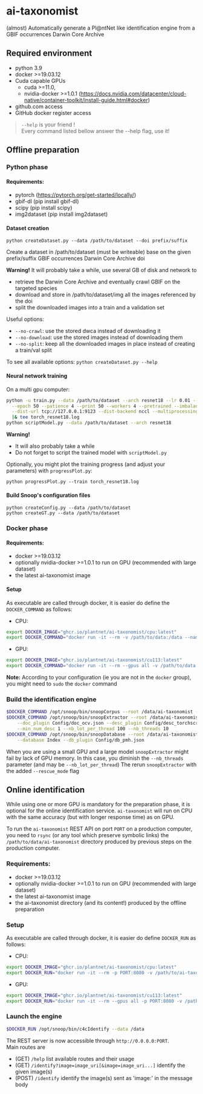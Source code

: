 # ai-taxonomist

(almost) Automatically generate a Pl@ntNet like identification engine from a GBIF occurrences Darwin Core Archive

## Required environment
* python 3.9
* docker >=19.03.12
* Cuda capable GPUs
  * cuda >=11.0,  
  * nvidia-docker >=1.0.1 (https://docs.nvidia.com/datacenter/cloud-native/container-toolkit/install-guide.html#docker)
* github.com access
* GitHub docker register access

 > `--help` is your friend !  
Every command listed bellow answer the --help flag, use it!
## Offline preparation
### Python phase
#### Requirements:
* pytorch (https://pytorch.org/get-started/locally/)
* gbif-dl (pip install gbif-dl)
* scipy (pip install scipy)
* img2dataset (pip install img2dataset)

#### Dataset creation

```commandline
python createDataset.py --data /path/to/dataset --doi prefix/suffix
```
Create a dataset in /path/to/dataset (must be writeable) base on the given prefix/suffix GBIF occurrences Darwin Core Archive doi

**Warning!** It will probably take a while, use several GB of disk and network to
  * retrieve the Darwin Core Archive and eventually crawl GBIF on the targeted species 
  * download and store in /path/to/dataset/img all the images referenced by the doi
  * split the downloaded images into a train and a validation set


Useful options:
* `--no-crawl`: use the stored dwca instead of downloading it
* `--no-download`: use the stored images instead of downloading them
* `--no-split`: keep all the downloaded images in place instead of creating a train/val split

To see all available options: ```python createDataset.py --help```

#### Neural network training
On a multi gpu computer:
```bash
python -u train.py --data /path/to/dataset --arch resnet18 --lr 0.01 --batch-size 256 \
  --epoch 50 --patience 4 --print 50 --workers 4 --pretrained --imbalanced \
  --dist-url tcp://127.0.0.1:9123 --dist-backend nccl --multiprocessing-distributed --world-size 1 --rank 0 \
  |& tee torch_resnet18.log
python scriptModel.py --data /path/to/dataset --arch resnet18
```
**Warning!** 
* It will also probably take a while
* Do not forget to script the trained model with `scriptModel.py`

Optionally, you might plot the training progress (and adjust your parameters) with `progressPlot.py`:
```commandline
python progressPlot.py --train torch_resnet18.log
```

#### Build Snoop's configuration files
```commandline
python createConfig.py --data /path/to/dataset
python createGT.py --data /path/to/dataset
```

### Docker phase
#### Requirements:
* docker >=19.03.12
* optionally nvidia-docker >=1.0.1 to run on GPU (recommended with large dataset)
* the latest ai-taxonomist image

####  Setup
As executable are called through docker, it is easier do define the `DOCKER_COMMAND` as follows:
  * CPU: 
```bash
export DOCKER_IMAGE="ghcr.io/plantnet/ai-taxonomist/cpu:latest"
export DOCKER_COMMAND="docker run -it --rm -v /path/to/data:/data --name ait-builder $DOCKER_IMAGE" 
```
  * GPU:
```bash
export DOCKER_IMAGE="ghcr.io/plantnet/ai-taxonomist/cu113:latest"
export DOCKER_COMMAND="docker run -it --rm --gpus all -v /path/to/data:/data --name ait-builder $DOCKER_IMAGE" 
```

**Note:** According to your configuration (ie you are not in the `docker` group), you might need to `sudo` the `docker` command

### Build the identification engine
```bash
$DOCKER_COMMAND /opt/snoop/bin/snoopCorpus --root /data/ai-taxonomist --corpus c4c --recurse --input /data/img
$DOCKER_COMMAND /opt/snoop/bin/snoopExtractor --root /data/ai-taxonomist --corpus c4c --feature Feature \
    --doc_plugin Config/doc_ocv.json --desc_plugin Config/desc_torchscript.json \
    --min_num_desc 1 --nb_lot_per_thread 100 --nb_threads 10
$DOCKER_COMMAND /opt/snoop/bin/snoopDatabase --root /data/ai-taxonomist --corpus c4c --feature Feature \
    --database Index --db_plugin Config/db_pmh.json
```

When you are using a small GPU and a large model `snoopExtractor` might fail by lack of GPU memory. In this case, you diminish the `--nb_threads` parameter (and may be `--nb_lot_per_thread`)
The rerun `snoopExtractor` with the added `--rescue_mode` flag

## Online identification

While using one or more GPU is mandatory for the preparation phase, it is optional for the online identification service.
`ai-taxonomist` will run on CPU with the same accuracy (but with longer response time) as on GPU.

To run the `ai-taxonomist` REST API on port `PORT` on a production computer, you need to `rsync` (or any tool which preserve symbolic links) the `/path/to/data/ai-taxonomist` directory produced by previous steps on the production computer.
### Requirements:
* docker >=19.03.12
* optionally nvidia-docker >=1.0.1 to run on GPU (recommended with large dataset)
* the latest ai-taxonomist image
* the ai-taxonomist directory (and its content!) produced by the offline preparation


### Setup
As executable are called through docker, it is easier do define `DOCKER_RUN` as follows:
  * CPU: 
```bash
export DOCKER_IMAGE="ghcr.io/plantnet/ai-taxonomist/cpu:latest"
export DOCKER_RUN="docker run -it --rm -p PORT:8080 -v /path/to/ai-taxonomist:/data --name ai-taxonomist $DOCKER_IMAGE" 
```
  * GPU:
```bash
export DOCKER_IMAGE="ghcr.io/plantnet/ai-taxonomist/cu113:latest"
export DOCKER_RUN="docker run -it --rm --gpus all -p PORT:8080 -v /path/to/ai-taxonomist:/data --name ai-taxonomist $DOCKER_IMAGE" 
```

### Launch the engine
```bash
$DOCKER_RUN /opt/snoop/bin/c4cIdentify --data /data
```

The REST server is now accessible through `http://0.0.0.0:PORT`.  
Main routes are
* (GET)  `/help` list available routes and their usage
* (GET)	 `/identify?image=image_uri[&image=image_uri...]` identify the given image(s)
* (POST) `/identify` identify the image(s) sent as 'image:' in the message body
